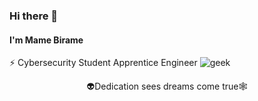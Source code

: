### Hi there 👋

#### I'm Mame Birame
⚡ Cybersecurity Student Apprentice Engineer
![geek](https://i.pinimg.com/originals/8b/fd/01/8bfd01c18be1b5059bc0d7770d9dabf1.gif)

<p style="text-align: center;"> 👽Dedication sees dreams come true🕸️ </p>

